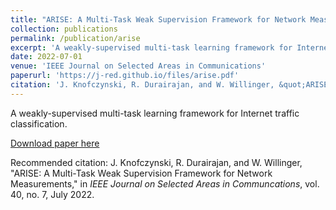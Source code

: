 ```yaml
---
title: "ARISE: A Multi-Task Weak Supervision Framework for Network Measurements"
collection: publications
permalink: /publication/arise
excerpt: 'A weakly-supervised multi-task learning framework for Internet traffic classification.'
date: 2022-07-01
venue: 'IEEE Journal on Selected Areas in Communications'
paperurl: 'https://j-red.github.io/files/arise.pdf'
citation: 'J. Knofczynski, R. Durairajan, and W. Willinger, &quot;ARISE: A Multi-Task Weak Supervision Framework for Network Measurements,&quot; in <i>IEEE Journal on Selected Areas in Communcations</i>, vol. 40, no. 7, July 2022.'
---
```

A weakly-supervised multi-task learning framework for Internet traffic classification.

[Download paper here](https://j-red.github.io/files/arise.pdf)

Recommended citation: J. Knofczynski, R. Durairajan, and W. Willinger, "ARISE: A Multi-Task Weak Supervision Framework for Network Measurements," in <i>IEEE Journal on Selected Areas in Communcations</i>, vol. 40, no. 7, July 2022.